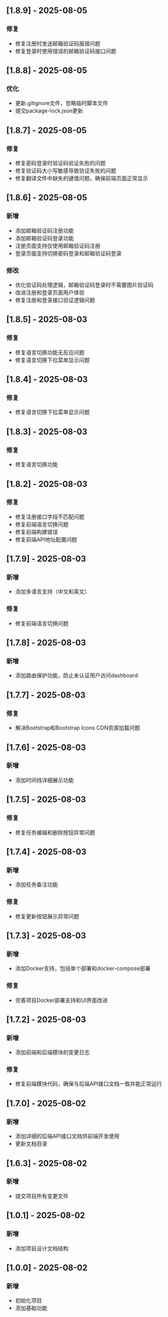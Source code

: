 ## [1.8.9] - 2025-08-05
### 修复
- 修复注册时发送邮箱验证码报错问题
- 修复登录时使用错误的邮箱验证码接口问题

## [1.8.8] - 2025-08-05
### 优化
- 更新.gitignore文件，忽略临时脚本文件
- 提交package-lock.json更新

## [1.8.7] - 2025-08-05
### 修复
- 修复密码登录时验证码验证失败的问题
- 修复验证码大小写敏感导致验证失败的问题
- 修复翻译文件中缺失的键值问题，确保前端页面正常显示

## [1.8.6] - 2025-08-05
### 新增
- 添加邮箱验证码注册功能
- 添加邮箱验证码登录功能
- 注册页面支持仅使用邮箱验证码注册
- 登录页面支持切换密码登录和邮箱验证码登录

### 修改
- 优化验证码处理逻辑，邮箱验证码登录时不需要图片验证码
- 改进注册和登录页面用户体验
- 修复注册和登录接口验证逻辑问题

## [1.8.5] - 2025-08-03
### 修复
- 修复语言切换功能无反应问题
- 修复语言切换下拉菜单显示问题

## [1.8.4] - 2025-08-03
### 修复
- 修复语言切换下拉菜单显示问题

## [1.8.3] - 2025-08-03
### 修复
- 修复语言切换功能

## [1.8.2] - 2025-08-03
### 修复
- 修复注册接口字段不匹配问题
- 修复前端语言切换问题
- 修复前端构建错误
- 修复前端API地址配置问题

## [1.7.9] - 2025-08-03
### 新增
- 添加多语言支持（中文和英文）

### 修复
- 修复前端语言切换问题

## [1.7.8] - 2025-08-03
### 新增
- 添加路由保护功能，防止未认证用户访问dashboard

## [1.7.7] - 2025-08-03
### 修复
- 解决Bootstrap和Bootstrap Icons CDN资源加载问题

## [1.7.6] - 2025-08-03
### 新增
- 添加时间线详细展示功能

## [1.7.5] - 2025-08-03
### 修复
- 修复任务编辑和删除按钮异常问题

## [1.7.4] - 2025-08-03
### 新增
- 添加任务备注功能

### 修复
- 修复更新按钮展示异常问题

## [1.7.3] - 2025-08-03
### 新增
- 添加Docker支持，包括单个部署和docker-compose部署

### 修复
- 完善项目Docker部署支持和UI界面改进

## [1.7.2] - 2025-08-03
### 新增
- 添加前端和后端模块的变更日志

### 修复
- 修复前端模块代码，确保与后端API接口文档一致并能正常运行

## [1.7.0] - 2025-08-02
### 新增
- 添加详细的后端API接口文档供前端开发使用
- 更新文档目录

## [1.6.3] - 2025-08-02
### 新增
- 提交项目所有变更文件

## [1.0.1] - 2025-08-02
### 新增
- 添加项目设计文档结构

## [1.0.0] - 2025-08-02
### 新增
- 初始化项目
- 添加基础功能